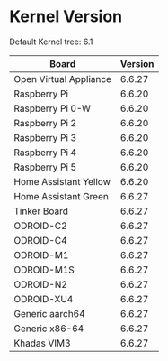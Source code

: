 
# Kernel Version

Default Kernel tree: 6.1

| Board | Version |
|-------|---------|
| Open Virtual Appliance | 6.6.27 |
| Raspberry Pi | 6.6.20 |
| Raspberry Pi 0-W | 6.6.20 |
| Raspberry Pi 2 | 6.6.20 |
| Raspberry Pi 3 | 6.6.20 |
| Raspberry Pi 4 | 6.6.20 |
| Raspberry Pi 5 | 6.6.20 |
| Home Assistant Yellow | 6.6.20 |
| Home Assistant Green | 6.6.27 |
| Tinker Board | 6.6.27 |
| ODROID-C2 | 6.6.27 |
| ODROID-C4 | 6.6.27 |
| ODROID-M1 | 6.6.27 |
| ODROID-M1S | 6.6.27 |
| ODROID-N2 | 6.6.27 |
| ODROID-XU4 | 6.6.27 |
| Generic aarch64 | 6.6.27 |
| Generic x86-64 | 6.6.27 |
| Khadas VIM3 | 6.6.27 |
